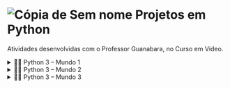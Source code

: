 # ![Cópia de Sem nome](https://user-images.githubusercontent.com/72770754/194925334-d353a652-4d4e-4aa2-8125-82b6253a091f.png) Projetos em Python

 Atividades desenvolvidas com o Professor Guanabara, no Curso em Vídeo.

 <details><summary> 👩‍🎓 Python 3 – Mundo 1</summary>

<p>

   * Primeiros passos com o Python: Ex02.
   * Tratando dados e fazendo contas: Ex03 ao 15.
   * Usando módulos do Python: Ex16 ao 27.
   * Condições em Python (if...else): Ex28 ao 35.

</p>

</details>


<details><summary> 👩‍🎓 Python 3 – Mundo 2</summary>

<p>

   * Condições em Python (if...elif): Ex36 ao 45.
   * Repetições em Python (for): Ex46 ao 56.
   * Repetições em Python (while): Ex57 a 71.


</p>

</details>


<details><summary> 👩‍🎓 Python 3 – Mundo 3</summary>

<p>

   * Tuplas em Python: Ex72 ao 77.
   * Listas em Python: Ex78 ao 89.
   * Dicionários em Python: Ex90 ao 95.
   * Funções em Python: Ex96 ao 106.
   * Modularização em Python: Ex107 ao 112.
   * Tratamento de Erros em Python: Ex113 ao 115c.


</p>

</details>
